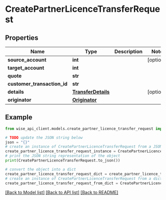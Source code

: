 # CreatePartnerLicenceTransferRequest


## Properties

Name | Type | Description | Notes
------------ | ------------- | ------------- | -------------
**source_account** | **int** |  | [optional] 
**target_account** | **int** |  | 
**quote** | **str** |  | 
**customer_transaction_id** | **str** |  | 
**details** | [**TransferDetails**](TransferDetails.md) |  | [optional] 
**originator** | [**Originator**](Originator.md) |  | 

## Example

```python
from wise_api_client.models.create_partner_licence_transfer_request import CreatePartnerLicenceTransferRequest

# TODO update the JSON string below
json = "{}"
# create an instance of CreatePartnerLicenceTransferRequest from a JSON string
create_partner_licence_transfer_request_instance = CreatePartnerLicenceTransferRequest.from_json(json)
# print the JSON string representation of the object
print(CreatePartnerLicenceTransferRequest.to_json())

# convert the object into a dict
create_partner_licence_transfer_request_dict = create_partner_licence_transfer_request_instance.to_dict()
# create an instance of CreatePartnerLicenceTransferRequest from a dict
create_partner_licence_transfer_request_from_dict = CreatePartnerLicenceTransferRequest.from_dict(create_partner_licence_transfer_request_dict)
```
[[Back to Model list]](../README.md#documentation-for-models) [[Back to API list]](../README.md#documentation-for-api-endpoints) [[Back to README]](../README.md)


